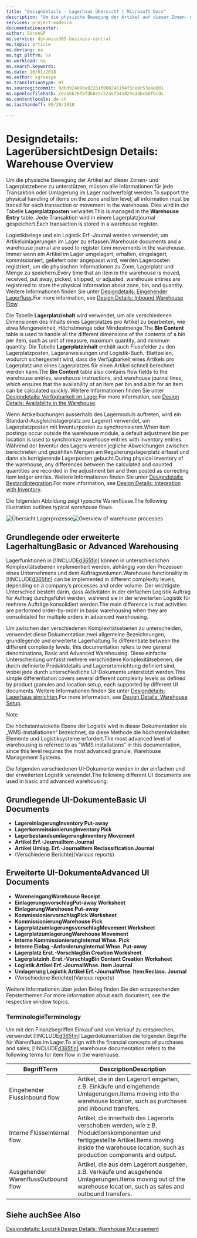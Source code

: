 ```yaml
---
title: "Designdetails - Lagerhaus Übersicht | Microsoft Docs"
description: "Um die physische Bewegung der Artikel auf dieser Zonen- und Lagerplatzebene zu unterstützen, müssen alle Informationen für jede Transaktion oder Umlagerung im Lager nachverfolgt werden. Dies wird in der Tabelle **Lagerplatzposten** verwaltet. Jede Transaktion wird in einem Lagerplatzjournal gespeichert."
services: project-madeira
documentationcenter: 
author: SorenGP
ms.service: dynamics365-business-central
ms.topic: article
ms.devlang: na
ms.tgt_pltfrm: na
ms.workload: na
ms.search.keywords: 
ms.date: 10/01/2018
ms.author: sgroespe
ms.translationtype: HT
ms.sourcegitcommit: 9dbd92409ba02281f008246194f3ce0c53e4e001
ms.openlocfilehash: cea5bb76f8fdb8c9c52a5f341d29a34bcb8f0cdc
ms.contentlocale: de-ch
ms.lasthandoff: 09/28/2018

---
```

# <a name="design-details-warehouse-overview"></a><span data-ttu-id="e386e-105">Designdetails: Lagerübersicht</span><span class="sxs-lookup"><span data-stu-id="e386e-105">Design Details: Warehouse Overview</span></span>
<span data-ttu-id="e386e-106">Um die physische Bewegung der Artikel auf dieser Zonen- und Lagerplatzebene zu unterstützen, müssen alle Informationen für jede Transaktion oder Umlagerung im Lager nachverfolgt werden.</span><span class="sxs-lookup"><span data-stu-id="e386e-106">To support the physical handling of items on the zone and bin level, all information must be traced for each transaction or movement in the warehouse.</span></span> <span data-ttu-id="e386e-107">Dies wird in der Tabelle **Lagerplatzposten** verwaltet.</span><span class="sxs-lookup"><span data-stu-id="e386e-107">This is managed in the **Warehouse Entry** table.</span></span> <span data-ttu-id="e386e-108">Jede Transaktion wird in einem Lagerplatzjournal gespeichert.</span><span class="sxs-lookup"><span data-stu-id="e386e-108">Each transaction is stored in a warehouse register.</span></span>  

<span data-ttu-id="e386e-109">Logistikbelege und ein Logistik Erf.-Journal werden verwendet, um Artikelumlagerungen im Lager zu erfassen.</span><span class="sxs-lookup"><span data-stu-id="e386e-109">Warehouse documents and a warehouse journal are used to register item movements in the warehouse.</span></span> <span data-ttu-id="e386e-110">Immer wenn ein Artikel im Lager umgelagert, erhalten, eingelagert, kommissioniert, geliefert oder angepasst wird, werden Lagerposten registriert, um die physischen Informationen zu Zone, Lagerplatz und Menge zu speichern.</span><span class="sxs-lookup"><span data-stu-id="e386e-110">Every time that an item in the warehouse is moved, received, put away, picked, shipped, or adjusted, warehouse entries are registered to store the physical information about zone, bin, and quantity.</span></span> <span data-ttu-id="e386e-111">Weitere Informationen finden Sie unter [Designdetails: Eingehender Lagerfluss](design-details-outbound-warehouse-flow.md).</span><span class="sxs-lookup"><span data-stu-id="e386e-111">For more information, see [Design Details: Inbound Warehouse Flow](design-details-outbound-warehouse-flow.md).</span></span>  

<span data-ttu-id="e386e-112">Die Tabelle **Lagerplatzinhalt** wird verwendet, um alle verschiedenen Dimensionen des Inhalts eines Lagerplatzes pro Artikel zu bearbeiten, wie etwa Mengeneinheit, Höchstmenge oder Mindestmenge.</span><span class="sxs-lookup"><span data-stu-id="e386e-112">The **Bin Content** table is used to handle all the different dimensions of the contents of a bin per item, such as unit of measure, maximum quantity, and minimum quantity.</span></span> <span data-ttu-id="e386e-113">Die Tabelle **Lagerplatzinhalt** enthält auch Flussfelder zu den Lagerplatzposten, Lageranweisungen und Logistik-Buch.-Blattzeilen, wodurch sichergestellt wird, dass die Verfügbarkeit eines Artikels pro Lagerplatz und eines Lagerplatzes für einen Artikel schnell berechnet werden kann.</span><span class="sxs-lookup"><span data-stu-id="e386e-113">The **Bin Content** table also contains flow fields to the warehouse entries, warehouse instructions, and warehouse journal lines, which ensures that the availability of an item per bin and a bin for an item can be calculated quickly.</span></span> <span data-ttu-id="e386e-114">Weitere Informationen finden Sie unter [Designdetails: Verfügbarkeit im Lager](design-details-availability-in-the-warehouse.md).</span><span class="sxs-lookup"><span data-stu-id="e386e-114">For more information, see [Design Details: Availability in the Warehouse](design-details-availability-in-the-warehouse.md).</span></span>  

<span data-ttu-id="e386e-115">Wenn Artikelbuchungen ausserhalb des Lagermoduls auftreten, wird ein Standard-Ausgleichslagerplatz pro Lagerort verwendet, um Lagerplatzposten mit Inventurposten zu synchronisieren.</span><span class="sxs-lookup"><span data-stu-id="e386e-115">When item postings occur outside the warehouse module, a default adjustment bin per location is used to synchronize warehouse entries with inventory entries.</span></span> <span data-ttu-id="e386e-116">Während der Inventur des Lagers werden jegliche Abweichungen zwischen berechneten und gezählten Mengen am Regulierungslagerplatz erfasst und dann als korrigierende Lagerposten gebucht.</span><span class="sxs-lookup"><span data-stu-id="e386e-116">During physical inventory of the warehouse, any differences between the calculated and counted quantities are recorded in the adjustment bin and then posted as correcting item ledger entries.</span></span> <span data-ttu-id="e386e-117">Weitere Informationen finden Sie unter [Designdetails: Bestandintegration](design-details-integration-with-inventory.md).</span><span class="sxs-lookup"><span data-stu-id="e386e-117">For more information, see [Design Details: Integration with Inventory](design-details-integration-with-inventory.md).</span></span>  

<span data-ttu-id="e386e-118">Die folgenden Abbildung zeigt typische Warenflüsse.</span><span class="sxs-lookup"><span data-stu-id="e386e-118">The following illustration outlines typical warehouse flows.</span></span>  

<span data-ttu-id="e386e-119">![Übersicht Lagerprozesse](media/design_details_warehouse_management_overview.png "Übersicht Lagerprozesse")</span><span class="sxs-lookup"><span data-stu-id="e386e-119">![Overview of warehouse processes](media/design_details_warehouse_management_overview.png "Overview of warehouse processes")</span></span>  

## <a name="basic-or-advanced-warehousing"></a><span data-ttu-id="e386e-120">Grundlegende oder erweiterte Lagerhaltung</span><span class="sxs-lookup"><span data-stu-id="e386e-120">Basic or Advanced Warehousing</span></span>  
<span data-ttu-id="e386e-121">Lagerfunktionen in [!INCLUDE[d365fin](includes/d365fin_md.md)] können in unterschiedlichen Komplexitätsebenen implementiert werden, abhängig von den Prozessen eines Unternehmens und dem Auftragsvolumen.</span><span class="sxs-lookup"><span data-stu-id="e386e-121">Warehouse functionality in [!INCLUDE[d365fin](includes/d365fin_md.md)] can be implemented in different complexity levels, depending on a company’s processes and order volume.</span></span> <span data-ttu-id="e386e-122">Der wichtigste Unterschied besteht darin, dass Aktivitäten in der einfachen Logistik Auftrag für Auftrag durchgeführt werden, während sie in der erweiterten Logistik für mehrere Aufträge konsolidiert werden.</span><span class="sxs-lookup"><span data-stu-id="e386e-122">The main difference is that activities are performed order-by-order in basic warehousing when they are consolidated for multiple orders in advanced warehousing.</span></span>  

 <span data-ttu-id="e386e-123">Um zwischen den verschiedenen Komplexitätsebenen zu unterscheiden, verwendet diese Dokumentation zwei allgemeine Bezeichnungen, grundlegende und erweiterte Lagerhaltung.</span><span class="sxs-lookup"><span data-stu-id="e386e-123">To differentiate between the different complexity levels, this documentation refers to two general denominations, Basic and Advanced Warehousing.</span></span> <span data-ttu-id="e386e-124">Diese einfache Unterscheidung umfasst mehrere verschiedene Komplexitätsebenen, die durch definierte Produktdetails und Lagerorteinrichtung definiert sind, wobei jede durch unterschiedliche UI-Dokumente unterstützt werden.</span><span class="sxs-lookup"><span data-stu-id="e386e-124">This simple differentiation covers several different complexity levels as defined by product granules and location setup, each supported by different UI documents.</span></span> <span data-ttu-id="e386e-125">Weitere Informationen finden Sie unter [Designdetails: Lagerhaus einrichten](design-details-warehouse-setup.md).</span><span class="sxs-lookup"><span data-stu-id="e386e-125">For more information, see [Design Details: Warehouse Setup](design-details-warehouse-setup.md).</span></span>  

> [!NOTE]  
>  <span data-ttu-id="e386e-126">Die höchstentwickelte Ebene der Logistik wird in dieser Dokumentation als „WMS-Installationen“ bezeichnet, da diese Methode die höchstentwickelten Elemente und Logistiksysteme erfordert.</span><span class="sxs-lookup"><span data-stu-id="e386e-126">The most advanced level of warehousing is referred to as “WMS installations” in this documentation, since this level requires the most advanced granule, Warehouse Management Systems.</span></span>  

 <span data-ttu-id="e386e-127">Die folgenden verschiedenen UI-Dokumente werden in der einfachen und der erweiterten Logistik verwendet.</span><span class="sxs-lookup"><span data-stu-id="e386e-127">The following different UI documents are used in basic and advanced warehousing.</span></span>  

## <a name="basic-ui-documents"></a><span data-ttu-id="e386e-128">Grundlegende UI-Dokumente</span><span class="sxs-lookup"><span data-stu-id="e386e-128">Basic UI Documents</span></span>  

-   <span data-ttu-id="e386e-129">**Lagereinlagerung**</span><span class="sxs-lookup"><span data-stu-id="e386e-129">**Inventory Put-away**</span></span>  
-   <span data-ttu-id="e386e-130">**Lagerkommissionierung**</span><span class="sxs-lookup"><span data-stu-id="e386e-130">**Inventory Pick**</span></span>  
-   <span data-ttu-id="e386e-131">**Lagerbestandsumlagerung**</span><span class="sxs-lookup"><span data-stu-id="e386e-131">**Inventory Movement**</span></span>  
-   <span data-ttu-id="e386e-132">**Artikel Erf.-Journal**</span><span class="sxs-lookup"><span data-stu-id="e386e-132">**Item Journal**</span></span>  
-   <span data-ttu-id="e386e-133">**Artikel Umlag. Erf.-Journal**</span><span class="sxs-lookup"><span data-stu-id="e386e-133">**Item Reclassification Journal**</span></span>  
-   <span data-ttu-id="e386e-134">(Verschiedene Berichte)</span><span class="sxs-lookup"><span data-stu-id="e386e-134">(Various reports)</span></span>  

## <a name="advanced-ui-documents"></a><span data-ttu-id="e386e-135">Erweiterte UI-Dokumente</span><span class="sxs-lookup"><span data-stu-id="e386e-135">Advanced UI Documents</span></span>  

-   <span data-ttu-id="e386e-136">**Wareneingang**</span><span class="sxs-lookup"><span data-stu-id="e386e-136">**Warehouse Receipt**</span></span>  
-   <span data-ttu-id="e386e-137">**Einlagerungsvorschlag**</span><span class="sxs-lookup"><span data-stu-id="e386e-137">**Put-away Worksheet**</span></span>  
-   <span data-ttu-id="e386e-138">**Einlagerung**</span><span class="sxs-lookup"><span data-stu-id="e386e-138">**Warehouse Put-away**</span></span>  
-   <span data-ttu-id="e386e-139">**Kommissioniervorschlag**</span><span class="sxs-lookup"><span data-stu-id="e386e-139">**Pick Worksheet**</span></span>  
-   <span data-ttu-id="e386e-140">**Kommissionierung**</span><span class="sxs-lookup"><span data-stu-id="e386e-140">**Warehouse Pick**</span></span>  
-   <span data-ttu-id="e386e-141">**Lagerplatzumlagerungsvorschlag**</span><span class="sxs-lookup"><span data-stu-id="e386e-141">**Movement Worksheet**</span></span>  
-   <span data-ttu-id="e386e-142">**Lagerplatzumlagerung**</span><span class="sxs-lookup"><span data-stu-id="e386e-142">**Warehouse Movement**</span></span>  
-   <span data-ttu-id="e386e-143">**Interne Kommissionierung**</span><span class="sxs-lookup"><span data-stu-id="e386e-143">**Internal Whse. Pick**</span></span>  
-   <span data-ttu-id="e386e-144">**Interne Einlag.-Anforderung**</span><span class="sxs-lookup"><span data-stu-id="e386e-144">**Internal Whse. Put-away**</span></span>  
-   <span data-ttu-id="e386e-145">**Lagerplatz Erst.-Vorschlag**</span><span class="sxs-lookup"><span data-stu-id="e386e-145">**Bin Creation Worksheet**</span></span>  
-   <span data-ttu-id="e386e-146">**Lagerplatzinh. Erst.-Vorschlag**</span><span class="sxs-lookup"><span data-stu-id="e386e-146">**Bin Content Creation Worksheet**</span></span>  
-   <span data-ttu-id="e386e-147">**Logistik Artikel Erf.-Journal**</span><span class="sxs-lookup"><span data-stu-id="e386e-147">**Whse. Item Journal**</span></span>  
-   <span data-ttu-id="e386e-148">**Umlagerung Logistik Artikel Erf.-Journal**</span><span class="sxs-lookup"><span data-stu-id="e386e-148">**Whse. Item Reclass. Journal**</span></span>  
-   <span data-ttu-id="e386e-149">(Verschiedene Berichte)</span><span class="sxs-lookup"><span data-stu-id="e386e-149">(Various reports)</span></span>  

<span data-ttu-id="e386e-150">Weitere Informationen über jeden Beleg finden Sie den entsprechenden Fensterthemen.</span><span class="sxs-lookup"><span data-stu-id="e386e-150">For more information about each document, see the respective window topics.</span></span>  

### <a name="terminology"></a><span data-ttu-id="e386e-151">Terminologie</span><span class="sxs-lookup"><span data-stu-id="e386e-151">Terminology</span></span>  
<span data-ttu-id="e386e-152">Um mit den Finanzbegriffen Einkauf und von Verkauf zu entsprechen, verwendet [!INCLUDE[d365fin](includes/d365fin_md.md)] Lagerdokumentation die folgenden Begriffe für Warenfluss im Lager.</span><span class="sxs-lookup"><span data-stu-id="e386e-152">To align with the financial concepts of purchases and sales, [!INCLUDE[d365fin](includes/d365fin_md.md)] warehouse documentation refers to the following terms for item flow in the warehouse.</span></span>  

|<span data-ttu-id="e386e-153">Begriff</span><span class="sxs-lookup"><span data-stu-id="e386e-153">Term</span></span>|<span data-ttu-id="e386e-154">Description</span><span class="sxs-lookup"><span data-stu-id="e386e-154">Description</span></span>|  
|----------|---------------------------------------|  
|<span data-ttu-id="e386e-155">Eingehender Fluss</span><span class="sxs-lookup"><span data-stu-id="e386e-155">Inbound flow</span></span>|<span data-ttu-id="e386e-156">Artikel, die in den Lagerort eingehen, z.B. Einkäufe und eingehende Umlagerungen.</span><span class="sxs-lookup"><span data-stu-id="e386e-156">Items moving into the warehouse location, such as purchases and inbound transfers.</span></span>|  
|<span data-ttu-id="e386e-157">Interne Flüsse</span><span class="sxs-lookup"><span data-stu-id="e386e-157">Internal flow</span></span>|<span data-ttu-id="e386e-158">Artikel, die innerhalb des Lagerorts verschoben werden, wie z.B. Produktionskomponenten und fertiggestellte Artikel.</span><span class="sxs-lookup"><span data-stu-id="e386e-158">Items moving inside the warehouse location, such as production components and output.</span></span>|  
|<span data-ttu-id="e386e-159">Ausgehender Warenfluss</span><span class="sxs-lookup"><span data-stu-id="e386e-159">Outbound flow</span></span>|<span data-ttu-id="e386e-160">Artikel, die aus dem Lagerort ausgehen, z.B. Verkäufe und ausgehende Umlagerungen.</span><span class="sxs-lookup"><span data-stu-id="e386e-160">Items moving out of the warehouse location, such as sales and outbound transfers.</span></span>|  

## <a name="see-also"></a><span data-ttu-id="e386e-161">Siehe auch</span><span class="sxs-lookup"><span data-stu-id="e386e-161">See Also</span></span>  
 [<span data-ttu-id="e386e-162">Designdetails: Logistik</span><span class="sxs-lookup"><span data-stu-id="e386e-162">Design Details: Warehouse Management</span></span>](design-details-warehouse-management.md)

